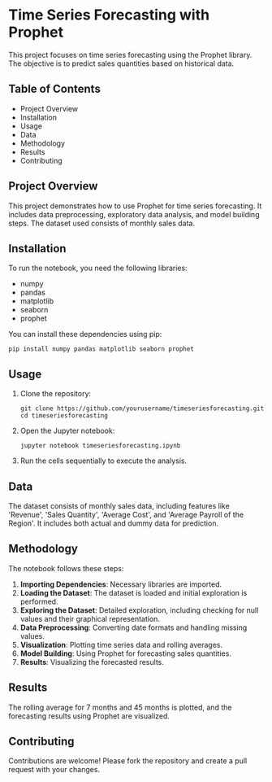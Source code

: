 <!DOCTYPE html>
<html>

<body>

<h1>Time Series Forecasting with Prophet</h1>

<p>This project focuses on time series forecasting using the Prophet library. The objective is to predict sales quantities based on historical data.</p>

<h2>Table of Contents</h2>
<ul>
    <li>Project Overview</li>
    <li>Installation</li>
    <li>Usage</li>
    <li>Data</li>
    <li>Methodology</li>
    <li>Results</li>
    <li>Contributing</li>
</ul>

<h2 id="project-overview">Project Overview</h2>
<p>This project demonstrates how to use Prophet for time series forecasting. It includes data preprocessing, exploratory data analysis, and model building steps. The dataset used consists of monthly sales data.</p>

<h2 id="installation">Installation</h2>
<p>To run the notebook, you need the following libraries:</p>
<ul>
    <li>numpy</li>
    <li>pandas</li>
    <li>matplotlib</li>
    <li>seaborn</li>
    <li>prophet</li>
</ul>
<p>You can install these dependencies using pip:</p>
<pre><code>pip install numpy pandas matplotlib seaborn prophet</code></pre>

<h2 id="usage">Usage</h2>
<ol>
    <li>Clone the repository:
        <pre><code>git clone https://github.com/yourusername/timeseriesforecasting.git
cd timeseriesforecasting</code></pre>
    </li>
    <li>Open the Jupyter notebook:
        <pre><code>jupyter notebook timeseriesforecasting.ipynb</code></pre>
    </li>
    <li>Run the cells sequentially to execute the analysis.</li>
</ol>

<h2 id="data">Data</h2>
<p>The dataset consists of monthly sales data, including features like 'Revenue', 'Sales Quantity', 'Average Cost', and 'Average Payroll of the Region'. It includes both actual and dummy data for prediction.</p>

<h2 id="methodology">Methodology</h2>
<p>The notebook follows these steps:</p>
<ol>
    <li><strong>Importing Dependencies</strong>: Necessary libraries are imported.</li>
    <li><strong>Loading the Dataset</strong>: The dataset is loaded and initial exploration is performed.</li>
    <li><strong>Exploring the Dataset</strong>: Detailed exploration, including checking for null values and their graphical representation.</li>
    <li><strong>Data Preprocessing</strong>: Converting date formats and handling missing values.</li>
    <li><strong>Visualization</strong>: Plotting time series data and rolling averages.</li>
    <li><strong>Model Building</strong>: Using Prophet for forecasting sales quantities.</li>
    <li><strong>Results</strong>: Visualizing the forecasted results.</li>
</ol>

<h2 id="results">Results</h2>
<p>The rolling average for 7 months and 45 months is plotted, and the forecasting results using Prophet are visualized.</p>

<h2 id="contributing">Contributing</h2>
<p>Contributions are welcome! Please fork the repository and create a pull request with your changes.</p>

</body>
</html>
